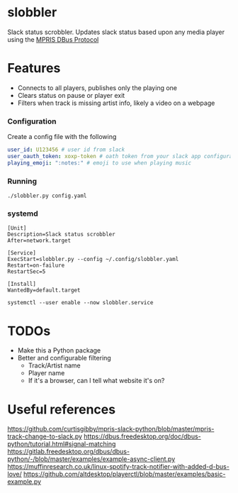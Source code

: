 # slobbler

Slack status scrobbler. Updates slack status based upon any media player using the [MPRIS DBus Protocol](https://specifications.freedesktop.org/mpris-spec/latest/)

# Features

- Connects to all players, publishes only the playing one
- Clears status on pause or player exit
- Filters when track is missing artist info, likely a video on a webpage

### Configuration

Create a config file with the following

```yaml
user_id: U123456 # user id from slack
user_oauth_token: xoxp-token # oath token from your slack app configuration
playing_emoji: ":notes:" # emoji to use when playing music
```

### Running

`./slobbler.py config.yaml`

### systemd

```
[Unit]
Description=Slack status scrobbler
After=network.target

[Service]
ExecStart=slobbler.py --config ~/.config/slobbler.yaml
Restart=on-failure
RestartSec=5

[Install]
WantedBy=default.target
```

`systemctl --user enable --now slobbler.service`

# TODOs

- Make this a Python package
- Better and configurable filtering
    * Track/Artist name
    * Player name
    * If it's a browser, can I tell what website it's on?

# Useful references

https://github.com/curtisgibby/mpris-slack-python/blob/master/mpris-track-change-to-slack.py
https://dbus.freedesktop.org/doc/dbus-python/tutorial.html#signal-matching
https://gitlab.freedesktop.org/dbus/dbus-python/-/blob/master/examples/example-async-client.py
https://muffinresearch.co.uk/linux-spotify-track-notifier-with-added-d-bus-love/
https://github.com/altdesktop/playerctl/blob/master/examples/basic-example.py